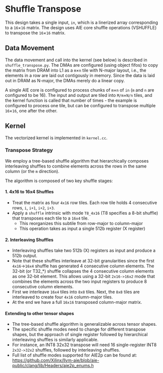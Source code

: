 <!---//===- README.md -----------------------------------------*- Markdown -*-===//
//
// This file is licensed under the Apache License v2.0 with LLVM Exceptions.
// See https://llvm.org/LICENSE.txt for license information.
// SPDX-License-Identifier: Apache-2.0 WITH LLVM-exception
//
// Copyright (C) 2024, Advanced Micro Devices, Inc.
// 
//===----------------------------------------------------------------------===//-->

# Shuffle Transpose

This design takes a single input, `in`,
which is a linerized array corresponding to a `16`&times;`16` matrix.
The design uses AIE core shuffle operations (VSHUFFLE) to transpose the 
`16`&times;`16` matrix.


## Data Movement

The data movement and call into the kernel (see below)
is described in `shuffle_transpose.py`.
The DMAs are configured (using object fifos) to copy the matrix from DRAM
into L1 as a `m`&times;`n` tile with
N-major layout, i.e., the elements in a row are laid out contigously in memory.
Since the data is laid out in DRAM as N-major, the DMAs merely do a linear copy.

A single AIE core is configured to process chunks of `m`&times;`n` of `in`
(`m` and `n` are configured to be 16).
The input and output are tiled into `M/m`&times;`N/n` tiles,
and the kernel function is called that number of times -
the example is configured to process one tile, but can be configured to transpose multiple `16`&times;`16`, one after the other.


## Kernel

The vectorized kernel is implemented in `kernel.cc`.

### Transpose Strategy

We employ a tree-based shuffle algorithm that hierarchically composes interleaving shuffles to combine elements across the rows in the same column (or the `m` direction).

The algorithm is composed of two key shuffle stages:

#### 1. 4x16 to 16x4 Shuffles

- Treat the matrix as four `4x16` row tiles. Each row tile holds 4 consecutive rows, `i`, `i+1`, `i+2`, `i+3`.
- Apply a `shuffle` intrinsic with mode `T8_4x16` (T8 specifies a 8-bit shuffle)
that transposes each tile to a `16x4` tile.
  - This reorganizes this subtile from row-major to column-major
  - This operation takes as input a single 512b register (X register) 

#### 2. Interleaving Shuffles

- Interleaving shuffles take two 512b (X) registers as input and produce a 512b output.
- Note that these shuffles interleave at 32-bit granularities since the first `4x16`->`16x4` shuffle has generated 4 consecutive column elements. The 32-bit (or T32_*) shuffle collapses the 4 consecutive column elements as one 32-bit element. This allows using a 32-bit `2x16->16x2` mode that combines the elements across the two input registers to produce 8 consecutive column elements.
- First we interleave `16x4` tiles into `8x8` tiles. Next, the `8x8` tiles are interleaved to create four `4x16` column-major tiles.
- At the end we have a full `16x16` transposed column-major matrix.

#### Extending to other tensor shapes 

- The tree-based shuffle algorithm is generalizable across tensor shapes.
- The specific shuffle modes need to change for different transpose shapes, but the approach of single register followed by hierarchical interleaving shuffles is similarly applicable.
- For instance, an INT8 32x32 transpose will need 16 single-register INT8 `2x32->32x2` shuffles, followed by interleaving shuffles.
- Full list of shuffle modes supported for AIE2p can be found at: https://github.com/Xilinx/llvm-aie/blob/aie-public/clang/lib/Headers/aie2p_enums.h 

